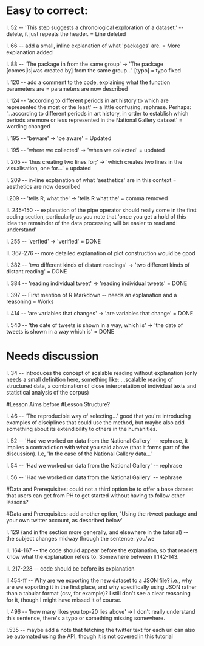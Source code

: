 # Easy to correct:
l. 52 -- 'This step suggests a chronological exploration of a dataset.' -- delete, it just repeats the header. = Line deleted

l. 66 -- add a small, inline explanation of what 'packages' are. = More explanation added

l. 88 -- 'The package in from the same group' -> 'The package [comes|is|was created by] from the same group...' [typo] = typo fixed

l. 120 -- add a comment to the code, explaining what the function parameters are = parameters are now described

l. 124 -- 'according to different periods in art history to which are represented the most or the least' -- a little confusing, rephrase. Perhaps: '...according to different periods in art history, in order to establish which periods are more or less represented in the National Gallery dataset' = wording changed

l. 195 -- 'beware' -> 'be aware' = Updated

l. 195 -- 'where we collected' -> 'when we collected' = updated


l. 205 -- 'thus creating two lines for;' -> 'which creates two lines in the visualisation, one for...' = updated

l. 209 -- in-line explanation of what 'aesthetics' are in this context = aesthetics are now described

l.209 -- 'tells R, what the' -> 'tells R what the' = comma removed 

ll. 245-150 -- explanation of the pipe operator should really come in the first coding section, particularly as you note that 'once you get a hold of this idea the remainder of the data processing will be easier to read and understand'

l. 255 -- 'verfied' -> 'verified' = DONE

ll. 367-276 -- more detailed explanation of plot construction would be good

l. 382 -- 'two different kinds of distant readings' -> 'two different kinds of distant reading' = DONE

l. 384 -- 'reading individual tweet' -> 'reading individual tweets' = DONE

l. 397 -- First mention of R Markdown -- needs an explanation and a reasoning = Works

l. 414 -- 'are variables that changes' -> 'are variables that change' = DONE

l. 540 -- 'the date of tweets is shown in a way, which is' -> 'the date of tweets is shown in a way which is' = DONE

# Needs discussion

l. 34 -- introduces the concept of scalable reading without explanation (only needs a small definition here, something like: ...scalable reading of structured data, a combination of close interpretation of individual texts and statistical analysis of the corpus)

#Lesson Aims before #Lesson Structure?

l. 46 -- 'The reproducible way of selecting...' good that you're introducing examples of disciplines that could use the method, but maybe also add something about its extendibility to others in the humanities.

l. 52 -- 'Had we worked on data from the National Gallery' -- rephrase, it implies a contradiction with what you said above (that it forms part of the discussion). I.e, 'In the case of the National Gallery data...'

l. 54 -- 'Had we worked on data from the National Gallery' -- rephrase

l. 56 -- 'Had we worked on data from the National Gallery' -- rephrase

#Data and Prerequisites: could not a third option be to offer a base dataset that users can get from PH to get started without having to follow other lessons?

#Data and Prerequisites: add another option, 'Using the rtweet package and your own twitter account, as described below'

l. 129 (and in the section more generally, and elsewhere in the tutorial) -- the subject changes midway through the sentence: you/we

ll. 164-167 -- the code should appear before the explanation, so that readers know what the explanation refers to. Somewhere between ll.142-143.

ll. 217-228 -- code should be before its explanation

ll 454-ff -- Why are we exporting the new dataset to a JSON file? i.e., why are we exporting it in the first place, and why specifically using JSON rather than a tabular format (csv, for example)? I still don't see a clear reasoning for it, though I might have missed it of course.

l. 496 -- 'how many likes you top-20 lies above' -> I don't really understand this sentence, there's a typo or something missing somewhere.

l.535 -- maybe add a note that fetching the twitter text for each url can also be automated using the API, though it is not covered in this tutorial


